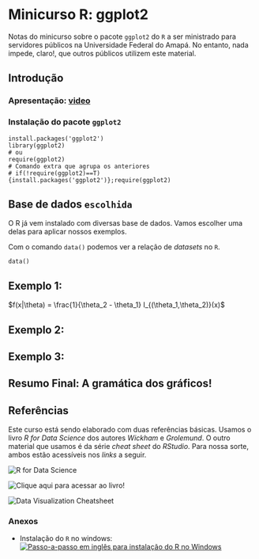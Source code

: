 # Minicurso R: ggplot2

Notas do minicurso sobre o pacote `ggplot2` do `R` a ser ministrado para servidores públicos na Universidade Federal do Amapá. No entanto, nada impede, claro!, que outros públicos utilizem este material.

## Introdução

### Apresentação: [video](link)

### Instalação do pacote `ggplot2`
```{r setup, echo=T}
install.packages('ggplot2')
library(ggplot2)
# ou
require(ggplot2)
# Comando extra que agrupa os anteriores
# if(!require(ggplot2)==T){install.packages('ggplot2')};require(ggplot2)

```

## Base de dados `escolhida`
O R já vem instalado com diversas base de dados. Vamos escolher uma delas para aplicar nossos exemplos.

Com o comando `data()` podemos ver a relação de *datasets* no `R`.
```{r }
data()
```

## Exemplo 1: 
$f(x|\theta) = \frac{1}{\theta_2 - \theta_1} I_{(\theta_1,\theta_2)}(x)$

## Exemplo 2: 

## Exemplo 3: 

## Resumo Final: A gramática dos gráficos!

## Referências
Este curso está sendo elaborado com duas referências básicas. Usamos o livro *R for Data Science* dos autores *Wickham* e *Grolemund*. O outro material que usamos é da série *cheat sheet* do *RStudio*. Para nossa sorte, ambos estão acessíveis nos *links* a seguir.

![R for Data Science](https://d33wubrfki0l68.cloudfront.net/b88ef926a004b0fce72b2526b0b5c4413666a4cb/24a30/cover.png)

![Clique aqui para acessar ao livro!](https://r4ds.had.co.nz/)


![Data Visualization Cheatsheet](https://d33wubrfki0l68.cloudfront.net/21d683072b0c21cbd9b41fc0e37a587ad26b9525/cbf41/wp-content/uploads/2018/08/data-visualization-2.1.png)


### Anexos
- Instalação do `R` no windows: [![Passo-a-passo em inglês para instalação do R no Windows](http://img.youtube.com/vi/ZoPJGmpYJzw/0.jpg)](http://www.youtube.com/watch?v=ZoPJGmpYJzw "Como instalar o R no Windows")
